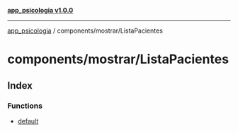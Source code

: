 [**app_psicologia v1.0.0**](../../../README.md)

***

[app_psicologia](../../../modules.md) / components/mostrar/ListaPacientes

# components/mostrar/ListaPacientes

## Index

### Functions

- [default](functions/default.md)
